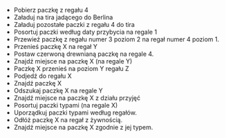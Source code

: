 * Pobierz paczkę z regału 4
* Załaduj na tira jadącego do Berlina
* Załaduj pozostałe paczki z regału 4 do tira
* Posortuj paczki według daty przybycia na regale 1
* Przewieź paczkę z regału numer 3 poziom 2 na regał numer 4 poziom 1.
* Przenieś paczkę X na regał Y
* Postaw czerwoną drewnianą paczkę na regale 4.
* Znajdź miejsce na paczkę X (na regale Y)
* Paczkę X przenieś na poziom Y regału Z
* Podjedź do regału X
* Znajdź paczkę X
* Odszukaj paczkę X na regale Y
* Znajdź miejsce na paczkę X z działu przyjęć
* Posortuj paczki typami (na regale X)
* Uporządkuj paczki typami według regałów.
* Odłóż paczkę X na regał z żywnością.
* Znajdź miejsce na paczkę X zgodnie z jej typem.

